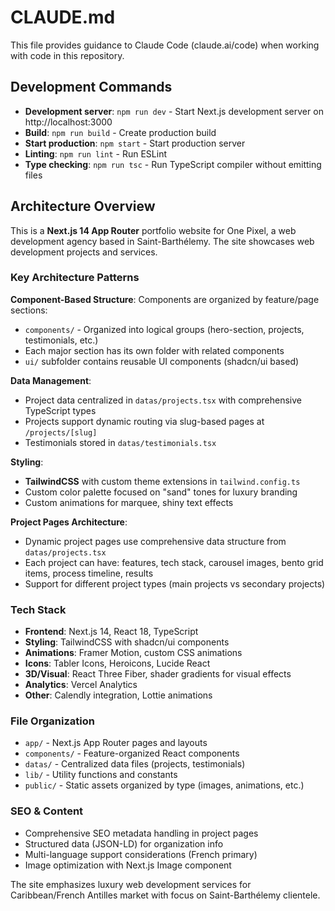 # CLAUDE.md

This file provides guidance to Claude Code (claude.ai/code) when working with code in this repository.

## Development Commands

- **Development server**: `npm run dev` - Start Next.js development server on http://localhost:3000
- **Build**: `npm run build` - Create production build
- **Start production**: `npm start` - Start production server
- **Linting**: `npm run lint` - Run ESLint
- **Type checking**: `npm run tsc` - Run TypeScript compiler without emitting files

## Architecture Overview

This is a **Next.js 14 App Router** portfolio website for One Pixel, a web development agency based in Saint-Barthélemy. The site showcases web development projects and services.

### Key Architecture Patterns

**Component-Based Structure**: Components are organized by feature/page sections:
- `components/` - Organized into logical groups (hero-section, projects, testimonials, etc.)
- Each major section has its own folder with related components
- `ui/` subfolder contains reusable UI components (shadcn/ui based)

**Data Management**: 
- Project data centralized in `datas/projects.tsx` with comprehensive TypeScript types
- Projects support dynamic routing via slug-based pages at `/projects/[slug]`
- Testimonials stored in `datas/testimonials.tsx`

**Styling**: 
- **TailwindCSS** with custom theme extensions in `tailwind.config.ts`
- Custom color palette focused on "sand" tones for luxury branding
- Custom animations for marquee, shiny text effects

**Project Pages Architecture**:
- Dynamic project pages use comprehensive data structure from `datas/projects.tsx`
- Each project can have: features, tech stack, carousel images, bento grid items, process timeline, results
- Support for different project types (main projects vs secondary projects)

### Tech Stack
- **Frontend**: Next.js 14, React 18, TypeScript
- **Styling**: TailwindCSS with shadcn/ui components
- **Animations**: Framer Motion, custom CSS animations
- **Icons**: Tabler Icons, Heroicons, Lucide React
- **3D/Visual**: React Three Fiber, shader gradients for visual effects
- **Analytics**: Vercel Analytics
- **Other**: Calendly integration, Lottie animations

### File Organization
- `app/` - Next.js App Router pages and layouts
- `components/` - Feature-organized React components  
- `datas/` - Centralized data files (projects, testimonials)
- `lib/` - Utility functions and constants
- `public/` - Static assets organized by type (images, animations, etc.)

### SEO & Content
- Comprehensive SEO metadata handling in project pages
- Structured data (JSON-LD) for organization info
- Multi-language support considerations (French primary)
- Image optimization with Next.js Image component

The site emphasizes luxury web development services for Caribbean/French Antilles market with focus on Saint-Barthélemy clientele.